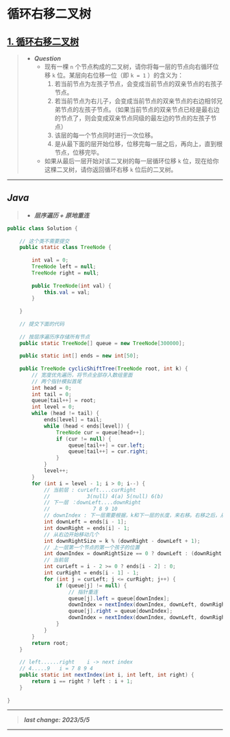 # 循环右移二叉树

## [1. 循环右移二叉树](https://www.nowcoder.com/exam/test/69079544/detail?pid=33701596)

> - ***Question***
>   - 现有一棵 `n` 个节点构成的二叉树，请你将每一层的节点向右循环位移 `k` 位。某层向右位移一位（即 `k = 1` ）的含义为：
>     1. 若当前节点为左孩子节点，会变成当前节点的双亲节点的右孩子节点。
>     2. 若当前节点为右儿子，会变成当前节点的双亲节点的右边相邻兄弟节点的左孩子节点。（如果当前节点的双亲节点已经是最右边的节点了，则会变成双亲节点同级的最左边的节点的左孩子节点）
>     3. 该层的每一个节点同时进行一次位移。
>     4. 是从最下面的层开始位移，位移完每一层之后，再向上，直到根节点，位移完毕。
>   - 如果从最后一层开始对该二叉树的每一层循环位移 `k` 位，现在给你这棵二叉树，请你返回循环右移 `k` 位后的二叉树。

---

## *Java*

> - ***层序遍历 + 原地重连***

```java
public class Solution {
    
    // 这个类不需要提交
    public static class TreeNode {
        
        int val = 0;
        TreeNode left = null;
        TreeNode right = null;
        
        public TreeNode(int val) {
            this.val = val;
        }
        
    }
    
    // 提交下面的代码
    
    // 按层序遍历序存储所有节点
    public static TreeNode[] queue = new TreeNode[300000];
    
    public static int[] ends = new int[50];
    
    public TreeNode cyclicShiftTree(TreeNode root, int k) {
        // 宽度优先遍历，将节点全部存入数组里面
        // 两个指针模拟首尾
        int head = 0;
        int tail = 0;
        queue[tail++] = root;
        int level = 0;
        while (head != tail) {
            ends[level] = tail;
            while (head < ends[level]) {
                TreeNode cur = queue[head++];
                if (cur != null) {
                    queue[tail++] = cur.left;
                    queue[tail++] = cur.right;
                }
            }
            level++;
        }
        for (int i = level - 1; i > 0; i--) {
            // 当前层 : curLeft....curRight
            //            3(null) 4(a) 5(null) 6(b)
            // 下一层 ：downLeft....downRight
            //              7 8 9 10
            // downIndex : 下一层需要根据，k和下一层的长度，来右移。右移之后，从哪个位置开始，分配节点给当前层第一个不空的节点
            int downLeft = ends[i - 1];
            int downRight = ends[i] - 1;
            // 从右边开始移动几个
            int downRightSize = k % (downRight - downLeft + 1);
            // 上一层第一个节点的第一个孩子的位置
            int downIndex = downRightSize == 0 ? downLeft : (downRight - downRightSize + 1);
            // 当前层
            int curLeft = i - 2 >= 0 ? ends[i - 2] : 0;
            int curRight = ends[i - 1] - 1;
            for (int j = curLeft; j <= curRight; j++) {
                if (queue[j] != null) {
                    // 指针重连
                    queue[j].left = queue[downIndex];
                    downIndex = nextIndex(downIndex, downLeft, downRight);
                    queue[j].right = queue[downIndex];
                    downIndex = nextIndex(downIndex, downLeft, downRight);
                }
            }
        }
        return root;
    }
    
    // left......right    i -> next index
    // 4.....9   i = 7 8 9 4
    public static int nextIndex(int i, int left, int right) {
        return i == right ? left : i + 1;
    }
    
}
```

---

> ***last change: 2023/5/5***

---

